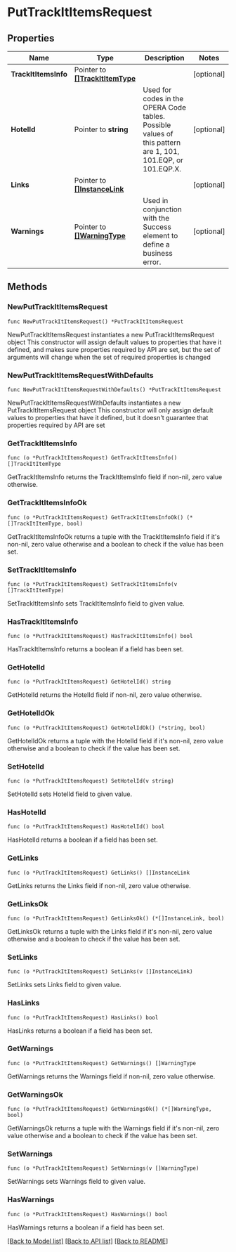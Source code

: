 # PutTrackItItemsRequest

## Properties

Name | Type | Description | Notes
------------ | ------------- | ------------- | -------------
**TrackItItemsInfo** | Pointer to [**[]TrackItItemType**](TrackItItemType.md) |  | [optional] 
**HotelId** | Pointer to **string** | Used for codes in the OPERA Code tables. Possible values of this pattern are 1, 101, 101.EQP, or 101.EQP.X. | [optional] 
**Links** | Pointer to [**[]InstanceLink**](InstanceLink.md) |  | [optional] 
**Warnings** | Pointer to [**[]WarningType**](WarningType.md) | Used in conjunction with the Success element to define a business error. | [optional] 

## Methods

### NewPutTrackItItemsRequest

`func NewPutTrackItItemsRequest() *PutTrackItItemsRequest`

NewPutTrackItItemsRequest instantiates a new PutTrackItItemsRequest object
This constructor will assign default values to properties that have it defined,
and makes sure properties required by API are set, but the set of arguments
will change when the set of required properties is changed

### NewPutTrackItItemsRequestWithDefaults

`func NewPutTrackItItemsRequestWithDefaults() *PutTrackItItemsRequest`

NewPutTrackItItemsRequestWithDefaults instantiates a new PutTrackItItemsRequest object
This constructor will only assign default values to properties that have it defined,
but it doesn't guarantee that properties required by API are set

### GetTrackItItemsInfo

`func (o *PutTrackItItemsRequest) GetTrackItItemsInfo() []TrackItItemType`

GetTrackItItemsInfo returns the TrackItItemsInfo field if non-nil, zero value otherwise.

### GetTrackItItemsInfoOk

`func (o *PutTrackItItemsRequest) GetTrackItItemsInfoOk() (*[]TrackItItemType, bool)`

GetTrackItItemsInfoOk returns a tuple with the TrackItItemsInfo field if it's non-nil, zero value otherwise
and a boolean to check if the value has been set.

### SetTrackItItemsInfo

`func (o *PutTrackItItemsRequest) SetTrackItItemsInfo(v []TrackItItemType)`

SetTrackItItemsInfo sets TrackItItemsInfo field to given value.

### HasTrackItItemsInfo

`func (o *PutTrackItItemsRequest) HasTrackItItemsInfo() bool`

HasTrackItItemsInfo returns a boolean if a field has been set.

### GetHotelId

`func (o *PutTrackItItemsRequest) GetHotelId() string`

GetHotelId returns the HotelId field if non-nil, zero value otherwise.

### GetHotelIdOk

`func (o *PutTrackItItemsRequest) GetHotelIdOk() (*string, bool)`

GetHotelIdOk returns a tuple with the HotelId field if it's non-nil, zero value otherwise
and a boolean to check if the value has been set.

### SetHotelId

`func (o *PutTrackItItemsRequest) SetHotelId(v string)`

SetHotelId sets HotelId field to given value.

### HasHotelId

`func (o *PutTrackItItemsRequest) HasHotelId() bool`

HasHotelId returns a boolean if a field has been set.

### GetLinks

`func (o *PutTrackItItemsRequest) GetLinks() []InstanceLink`

GetLinks returns the Links field if non-nil, zero value otherwise.

### GetLinksOk

`func (o *PutTrackItItemsRequest) GetLinksOk() (*[]InstanceLink, bool)`

GetLinksOk returns a tuple with the Links field if it's non-nil, zero value otherwise
and a boolean to check if the value has been set.

### SetLinks

`func (o *PutTrackItItemsRequest) SetLinks(v []InstanceLink)`

SetLinks sets Links field to given value.

### HasLinks

`func (o *PutTrackItItemsRequest) HasLinks() bool`

HasLinks returns a boolean if a field has been set.

### GetWarnings

`func (o *PutTrackItItemsRequest) GetWarnings() []WarningType`

GetWarnings returns the Warnings field if non-nil, zero value otherwise.

### GetWarningsOk

`func (o *PutTrackItItemsRequest) GetWarningsOk() (*[]WarningType, bool)`

GetWarningsOk returns a tuple with the Warnings field if it's non-nil, zero value otherwise
and a boolean to check if the value has been set.

### SetWarnings

`func (o *PutTrackItItemsRequest) SetWarnings(v []WarningType)`

SetWarnings sets Warnings field to given value.

### HasWarnings

`func (o *PutTrackItItemsRequest) HasWarnings() bool`

HasWarnings returns a boolean if a field has been set.


[[Back to Model list]](../README.md#documentation-for-models) [[Back to API list]](../README.md#documentation-for-api-endpoints) [[Back to README]](../README.md)


